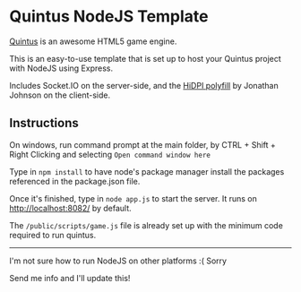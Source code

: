 Quintus NodeJS Template
=======================

[Quintus](http://html5quintus.com/) is an awesome HTML5 game engine.

This is an easy-to-use template that is set up to host your Quintus project with NodeJS using Express.

Includes Socket.IO on the server-side, and the [HiDPI polyfill](https://github.com/jondavidjohn/hidpi-canvas-polyfill) by Jonathan Johnson on the client-side.


Instructions
------------

On windows, run command prompt at the main folder, by CTRL + Shift + Right Clicking and selecting `Open command window here`

Type in `npm install` to have node's package manager install the packages referenced in the package.json file.

Once it's finished, type in `node app.js` to start the server. It runs on [http://localhost:8082/](http://localhost:8082/) by default.

The `/public/scripts/game.js` file is already set up with the minimum code required to run quintus. 


------------
I'm not sure how to run NodeJS on other platforms :( Sorry

Send me info and I'll update this!
